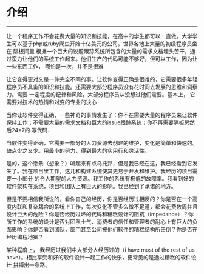 # 介绍
---

让一个程序工作不会花费大量的知识和技能，在高中的学生都可以一直做。大学学生可以基于php或ruby爬虫开始十亿美元的公司。世界各地上大量的初级程序员坐在
隔板间里 根据一个巨大的议题跟踪系统所包含的大量的需求文档埋头苦干，通过蛮力让他们的系统工作起来。他们生产的代码可能不够好，但可以工作，因为让一些东西工作，
哪怕是一次，并不是很难

让它变得更对又是一件完全不同的事。让软件变得正确是很难的，它需要很多年轻程序员不具备的知识和技能。还需要大部分程序员没有花时间去发展的思维和洞察力。需要
一定程度的纪律和风险，大部分程序员从没想过他们需要。基本上， 它需要对技术的热情和对变的专业的决心

当你让软件变得正确，一些神奇的事情发生了：你不在需要大量的程序员来让软件保持工作；不需要大量的需求文档和巨大的issue跟踪系统；你不再需要隔板房然后24*7的
写代码.

当软件变得正确，它需要一部分的人力资源去创建的维护，变化是简单和快速的。缺点少之又少。用最小的努力，得到最大的实用行和灵活性。

是的，这个愿景（想象？）听起来有点乌托邦，但是我已经在这，我已经看到它发生了。我在项目里工作，这几和构建系统使其更易于开发和维护。我经历的项目需要一小部分
的令人期望的人力资源。我工作的系统有极低的故障率。我看到好的软件架构在系统，项目和团队上有巨大的影响。我已经到了承诺的地方。

但是不要相信我所说的，看你自己的经历，你是否经历过相反的？你是否在一个高度内联和复杂耦合的系统上工作，每次变化不管多么微不足道，都会花费数周并且设计巨大的危险？你是否经历过坏的代码和糟糕设计的阻抗（impedance）？你所工作的系统的设计是否对团队士气、消费者的信任和管理者的耐心上有巨大的负面影响？你是否看到团队，部门甚至公司被他们软件的糟糕结构所击倒？你是否在经历编程地狱？

某种程度上， 我经历过我们中大部分人经历过的（i have most of the rest of us have）。相比享受和好的软件设计一起工作的快乐，更常见的是通过糟糕的软件设计
拼搏出一条路。
